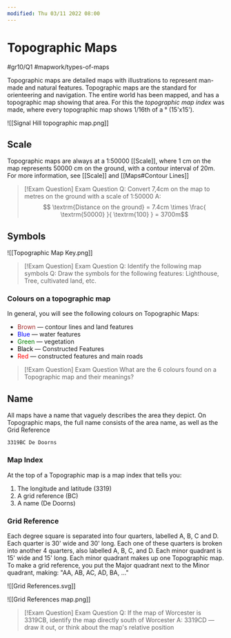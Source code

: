 ```yaml
---
modified: Thu 03/11 2022 08:00
---
```

# Topographic Maps
#gr10/Q1 #mapwork/types-of-maps 

Topographic maps are detailed maps with illustrations to represent man-made and natural features. Topographic maps are the standard for orienteering and navigation. The entire world has been mapped, and has a topographic map showing that area. For this the *topographic map index* was made, where every topographic map shows 1/16th of a ° (15'x15'). 

![[Signal Hill topographic map.png]]

## Scale
Topographic maps are always at a 1:50000 [[Scale]], where 1 cm on the map represents 50000 cm on the ground, with a contour interval of 20m. For more information, see [[Scale]] and [[Maps#Contour Lines]]

>[!Exam Question] Exam Question 
> Q: Convert 7,4cm on the map to metres on the ground with a scale of 1:50000
> A: $$ \textrm{Distance on the ground} = 7.4cm \times \frac{ \textrm{50000} }{ \textrm{100} } = 3700m$$

## Symbols
![[Topographic Map Key.png]]

>[!Exam Question] Exam Question 
>Q: Identify the following map symbols
>Q: Draw the  symbols for the following features: Lighthouse, Tree, cultivated land, etc.

### Colours on a topographic map
In general, you will see the following colours on Topographic Maps:
-  <span style="color:brown">Brown</span> — contour lines and land features
-  <span style="color:blue">Blue</span> — water features
-  <span style="color:green">Green</span> — vegetation
-  <span style="color:black">Black</span> — Constructed Features
-  <span style="color:red">Red</span> — constructed features and main roads

> [!Exam Question] Exam Question 
> What are the 6 colours found on a Topographic map and their meanings?

## Name
All maps have a name that vaguely describes the area they depict. On Topographic maps, the full name consists of the area name, as well as the Grid Reference

`` 3319BC De Doorns ``

### Map Index
At the top of a Topographic map is a map index that tells you:
1. The longitude and latitude (3319)
2. A grid reference (BC)
3. A name (De Doorns)

### Grid Reference
Each degree square is separated into four quarters, labelled A, B, C and D. Each quarter is 30' wide and 30' long. Each one of these quarters is broken into another 4 quarters, also labelled A, B, C, and D. Each minor quadrant is 15' wide and 15' long. Each minor quadrant makes up one Topographic map. 
To make a grid reference, you put the Major quadrant next to the Minor quadrant, making: "AA, AB, AC, AD, BA, ..."

![[Grid References.svg]]

![[Grid References map.png]]

> [!Exam Question] Exam Question 
> Q: If the map of Worcester is 3319CB, identify the map directly south of Worcester
> A: 3319CD — draw it out, or think about the map's relative position